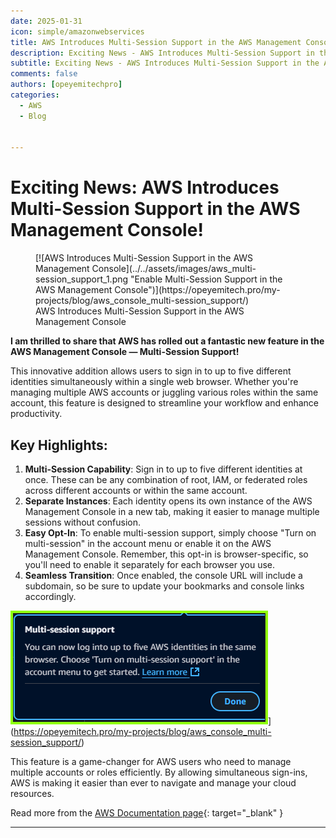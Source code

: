 ```yaml
---
date: 2025-01-31
icon: simple/amazonwebservices
title: AWS Introduces Multi-Session Support in the AWS Management Console
description: Exciting News - AWS Introduces Multi-Session Support in the AWS Management Console 
subtitle: Exciting News - AWS Introduces Multi-Session Support in the AWS Management Console
comments: false
authors: [opeyemitechpro]
categories:
  - AWS
  - Blog
  

---
```


# **Exciting News: AWS Introduces Multi-Session Support in the AWS Management Console!**

<figure markdown="span">
  [![AWS Introduces Multi-Session Support in the AWS Management Console](../../assets/images/aws_multi-session_support_1.png "Enable Multi-Session Support in the AWS Management Console")](https://opeyemitech.pro/my-projects/blog/aws_console_multi-session_support/)
  <figcaption>AWS Introduces Multi-Session Support in the AWS Management Console</figcaption>
</figure>

__I am thrilled to share that AWS has rolled out a fantastic new feature in the AWS Management Console — **Multi-Session Support!**__
<!-- more -->

 This innovative addition allows users to sign in to up to five different identities simultaneously within a single web browser. Whether you're managing multiple AWS accounts or juggling various roles within the same account, this feature is designed to streamline your workflow and enhance productivity.

## **Key Highlights:**

1. **Multi-Session Capability**: Sign in to up to five different identities at once. These can be any combination of root, IAM, or federated roles across different accounts or within the same account.
2. **Separate Instances**: Each identity opens its own instance of the AWS Management Console in a new tab, making it easier to manage multiple sessions without confusion.
3. **Easy Opt-In**: To enable multi-session support, simply choose "Turn on multi-session" in the account menu or enable it on the AWS Management Console. Remember, this opt-in is browser-specific, so you'll need to enable it separately for each browser you use.
4. **Seamless Transition**: Once enabled, the console URL will include a subdomain, so be sure to update your bookmarks and console links accordingly.

![Multi-session Support](../../assets/images/aws_multi-session_support_2.png "Multi-Session Support in the AWS Management Console")](https://opeyemitech.pro/my-projects/blog/aws_console_multi-session_support/)


This feature is a game-changer for AWS users who need to manage multiple accounts or roles efficiently. By allowing simultaneous sign-ins, AWS is making it easier than ever to navigate and manage your cloud resources.


Read more from the [AWS Documentation page](https://docs.aws.amazon.com/awsconsolehelpdocs/latest/gsg/multisession.html){: target="_blank" }


---